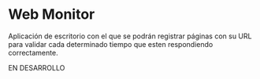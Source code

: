 # Web Monitor

Aplicación de escritorio con el que se podrán registrar páginas con su URL para validar cada determinado tiempo que esten respondiendo correctamente.

EN DESARROLLO